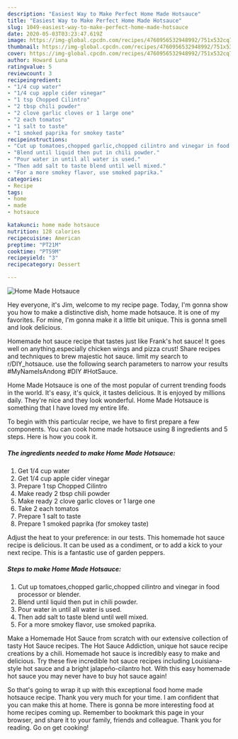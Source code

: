 ```yaml
---
description: "Easiest Way to Make Perfect Home Made Hotsauce"
title: "Easiest Way to Make Perfect Home Made Hotsauce"
slug: 1049-easiest-way-to-make-perfect-home-made-hotsauce
date: 2020-05-03T03:23:47.619Z
image: https://img-global.cpcdn.com/recipes/4760956532948992/751x532cq70/home-made-hotsauce-recipe-main-photo.jpg
thumbnail: https://img-global.cpcdn.com/recipes/4760956532948992/751x532cq70/home-made-hotsauce-recipe-main-photo.jpg
cover: https://img-global.cpcdn.com/recipes/4760956532948992/751x532cq70/home-made-hotsauce-recipe-main-photo.jpg
author: Howard Luna
ratingvalue: 5
reviewcount: 3
recipeingredient:
- "1/4 cup water"
- "1/4 cup apple cider vinegar"
- "1 tsp Chopped Cilintro"
- "2 tbsp chili powder"
- "2 clove garlic cloves or 1 large one"
- "2 each tomatos"
- "1 salt to taste"
- "1 smoked paprika for smokey taste"
recipeinstructions:
- "Cut up tomatoes,chopped garlic,chopped cilintro and vinegar in food processor or blender."
- "Blend until liquid then put in chili powder."
- "Pour water in until all water is used."
- "Then add salt to taste blend until well mixed."
- "For a more smokey flavor, use smoked paprika."
categories:
- Recipe
tags:
- home
- made
- hotsauce

katakunci: home made hotsauce 
nutrition: 128 calories
recipecuisine: American
preptime: "PT21M"
cooktime: "PT59M"
recipeyield: "3"
recipecategory: Dessert

---
```



![Home Made Hotsauce](https://img-global.cpcdn.com/recipes/4760956532948992/751x532cq70/home-made-hotsauce-recipe-main-photo.jpg)

Hey everyone, it's Jim, welcome to my recipe page. Today, I'm gonna show you how to make a distinctive dish, home made hotsauce. It is one of my favorites. For mine, I'm gonna make it a little bit unique. This is gonna smell and look delicious.

Homemade hot sauce recipe that tastes just like Frank&#39;s hot sauce! It goes well on anything.especially chicken wings and pizza crust! Share recipes and techniques to brew majestic hot sauce. limit my search to r/DIY_hotsauce. use the following search parameters to narrow your results #MyNameIsAndong #DIY #HotSauce.

Home Made Hotsauce is one of the most popular of current trending foods in the world. It's easy, it's quick, it tastes delicious. It is enjoyed by millions daily. They're nice and they look wonderful. Home Made Hotsauce is something that I have loved my entire life.


To begin with this particular recipe, we have to first prepare a few components. You can cook home made hotsauce using 8 ingredients and 5 steps. Here is how you cook it.

<!--inarticleads1-->

##### The ingredients needed to make Home Made Hotsauce:

1. Get 1/4 cup water
1. Get 1/4 cup apple cider vinegar
1. Prepare 1 tsp Chopped Cilintro
1. Make ready 2 tbsp chili powder
1. Make ready 2 clove garlic cloves or 1 large one
1. Take 2 each tomatos
1. Prepare 1 salt to taste
1. Prepare 1 smoked paprika (for smokey taste)


Adjust the heat to your preference: in our tests. This homemade hot sauce recipe is delicious. It can be used as a condiment, or to add a kick to your next recipe. This is a fantastic use of garden peppers. 

<!--inarticleads2-->

##### Steps to make Home Made Hotsauce:

1. Cut up tomatoes,chopped garlic,chopped cilintro and vinegar in food processor or blender.
1. Blend until liquid then put in chili powder.
1. Pour water in until all water is used.
1. Then add salt to taste blend until well mixed.
1. For a more smokey flavor, use smoked paprika.


Make a Homemade Hot Sauce from scratch with our extensive collection of tasty Hot Sauce recipes. The Hot Sauce Addiction, unique hot sauce recipe creations by a chili. Homemade hot sauce is incredibly easy to make and delicious. Try these five incredible hot sauce recipes including Louisiana-style hot sauce and a bright jalapeño-cilantro hot. With this easy homemade hot sauce you may never have to buy hot sauce again! 

So that's going to wrap it up with this exceptional food home made hotsauce recipe. Thank you very much for your time. I am confident that you can make this at home. There is gonna be more interesting food at home recipes coming up. Remember to bookmark this page in your browser, and share it to your family, friends and colleague. Thank you for reading. Go on get cooking!
